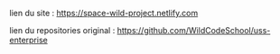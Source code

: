 lien du site : https://space-wild-project.netlify.com

lien du repositories original : https://github.com/WildCodeSchool/uss-enterprise
